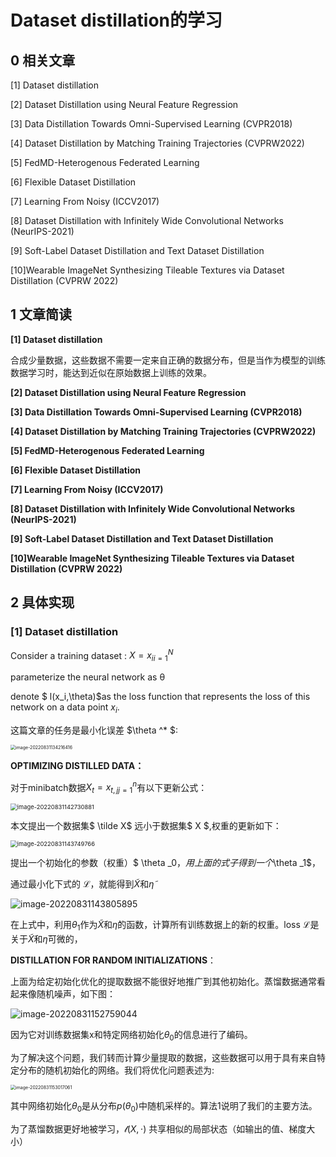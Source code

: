 # Dataset distillation的学习

## 0 相关文章

[1]  Dataset distillation

[2]  Dataset Distillation using Neural Feature Regression

[3]  Data Distillation Towards Omni-Supervised Learning (CVPR2018)

[4]  Dataset Distillation by Matching Training Trajectories (CVPRW2022)

[5]  FedMD-Heterogenous Federated Learning

[6]  Flexible Dataset Distillation

[7]  Learning From Noisy (ICCV2017)

[8]  Dataset Distillation with Infinitely Wide Convolutional Networks (NeurIPS-2021)

[9]  Soft-Label Dataset Distillation and Text Dataset Distillation

[10]Wearable ImageNet Synthesizing Tileable Textures via Dataset Distillation (CVPRW 2022)

## 1 文章简读

 **[1]  Dataset distillation**

合成少量数据，这些数据不需要一定来自正确的数据分布，但是当作为模型的训练数据学习时，能达到近似在原始数据上训练的效果。

 **[2]  Dataset Distillation using Neural Feature Regression**

 

 **[3]  Data Distillation Towards Omni-Supervised Learning (CVPR2018)**

 **[4]  Dataset Distillation by Matching Training Trajectories (CVPRW2022)**

 **[5]  FedMD-Heterogenous Federated Learning**

 **[6]  Flexible Dataset Distillation**

 **[7]  Learning From Noisy (ICCV2017)**

 **[8]  Dataset Distillation with Infinitely Wide Convolutional Networks (NeurIPS-2021)**

 **[9]  Soft-Label Dataset Distillation and Text Dataset Distillation**

 **[10]Wearable ImageNet Synthesizing Tileable Textures via Dataset Distillation (CVPRW 2022)**

## 2 具体实现

### [1]  Dataset distillation

Consider a training dataset : $X = {x_i}^N_{i=1}$  <!--训练数据集-->

parameterize the neural network as θ <!--模型-->

denote $ l(x_i,\theta)$as the loss function that represents the loss of this network on a data point $x_i$.

 这篇文章的任务是最小化误差 $\theta ^* $:

<img src="C:\Users\kiko\AppData\Roaming\Typora\typora-user-images\image-20220831134216416.png" alt="image-20220831134216416" style="zoom:50%;" />

<!--这不就是经典的loss？不明所以的文章-->

**OPTIMIZING DISTILLED DATA：**

对于minibatch数据$X_t = {x_{t,j}}^n_{j=1}$有以下更新公式：

<img src="C:\Users\kiko\AppData\Roaming\Typora\typora-user-images\image-20220831142730881.png" alt="image-20220831142730881" style="zoom:67%;" />

本文提出一个数据集$ \tilde X$ 远小于数据集$ X $,权重的更新如下：

<img src="C:\Users\kiko\AppData\Roaming\Typora\typora-user-images\image-20220831143749766.png" alt="image-20220831143749766" style="zoom:67%;" />

提出一个初始化的参数（权重）$ \theta _0$，用上面的式子得到一个$\theta _1$，

通过最小化下式的  $\mathcal{L}$，就能得到$\tilde X$和$\tilde \eta$

![image-20220831143805895](C:\Users\kiko\AppData\Roaming\Typora\typora-user-images\image-20220831143805895.png)

在上式中，利用$\theta _1$作为$\tilde X$和$\tilde \eta$的函数，计算所有训练数据上的新的权重。loss $\mathcal L$是关于$\tilde X$和$\tilde \eta$可微的，

**DISTILLATION FOR RANDOM INITIALIZATIONS**：

上面为给定初始化优化的提取数据不能很好地推广到其他初始化。蒸馏数据通常看起来像随机噪声，如下图：

![image-20220831152759044](C:\Users\kiko\AppData\Roaming\Typora\typora-user-images\image-20220831152759044.png)

因为它对训练数据集x和特定网络初始化$\theta _0$的信息进行了编码。

为了解决这个问题，我们转而计算少量提取的数据，这些数据可以用于具有来自特定分布的随机初始化的网络。我们将优化问题表述为:

<img src="C:\Users\kiko\AppData\Roaming\Typora\typora-user-images\image-20220831153017061.png" alt="image-20220831153017061" style="zoom: 50%;" />

其中网络初始化$\theta _0$是从分布$p(\theta _0)$中随机采样的。算法1说明了我们的主要方法。

为了蒸馏数据更好地被学习，$\mathscr l(X ,\cdot)$ 共享相似的局部状态（如输出的值、梯度大小）



